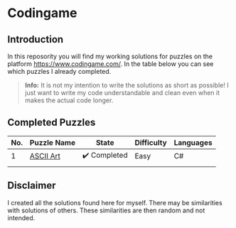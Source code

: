 # Codingame

## Introduction
In this reposority you will find my working solutions for puzzles on the platform https://www.codingame.com/. In the table below you can see which puzzles I already completed.

> **Info:** It is not my intention to write the solutions as short as possible! I just want to write my code understandable and clean even when it makes the actual code longer.

## Completed Puzzles
| No. |                           Puzzle Name                          |             State            | Difficulty | Languages |
|-----|----------------------------------------------------------------|------------------------------|------------|-----------|
| 1   | [ASCII Art](https://www.codingame.com/training/easy/ascii-art) | :heavy_check_mark: Completed |    Easy    |     C#    |
|     |                                                                |                              |            |           |

## Disclaimer
I created all the solutions found here for myself. There may be similarities with solutions of others. These similarities are then random and not intended.